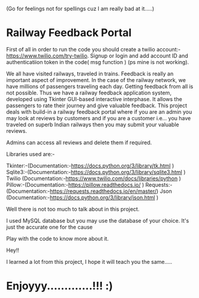 (Go for feelings not for spellings cuz I am really bad at it.....)

# Railway Feedback Portal

First of all in order to run the code you should create a twilio account:-https://www.twilio.com/try-twilio. Signup or login and add account ID and authenticatiion token in the code( msg function ) (ps mine is not working). 

We all have visited railways, traveled in trains. Feedback is really an important aspect of improvement. In the case of the railway network, we have millions of passengers traveling each day. Getting feedback from all is not possible. Thus we have a railway feedback application system, developed using Tkinter GUI-based interactive interphase. It allows the passengers to rate their journey and give valuable feedback.
This project deals with build-in a railway feedback portal where if you are an admin you may look at reviews by customers and if you are a customer i.e... you have traveled on superb Indian railways then you may submit your valuable reviews.

Admins can access all reviews and delete them if required.

Libraries used are:-

Tkinter:-(Documentation:-https://docs.python.org/3/library/tk.html )
Sqlite3:-(Documentation:-https://docs.python.org/3/library/sqlite3.html )
Twilio (Documentation:-https://www.twilio.com/docs/libraries/python )
Pillow:-(Documentation:-https://pillow.readthedocs.io/ )
Requests:-(Documentation:-https://requests.readthedocs.io/en/master/)
Json (Documentation:-https://docs.python.org/3/library/json.html )

Well there is not too much to talk about in this project.

I used MySQL database but you may use the database of your choice. It's just the accurate one for the cause

Play with the code to know more about it.

Hey!!

I learned a lot from this project, I hope it will teach you the same.....

# Enjoyyy.............!!! :)
